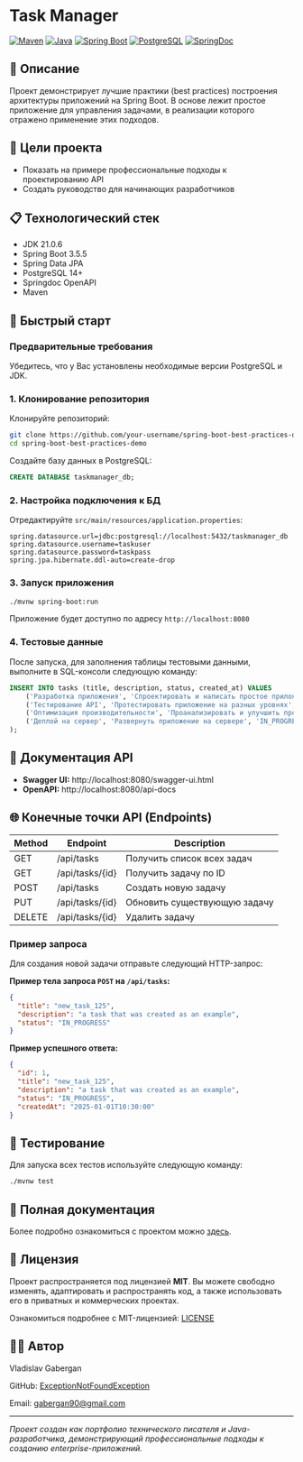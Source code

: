 # Task Manager

[![Maven](https://img.shields.io/badge/Maven-C71A36?style=flat&logo=apache-maven)](https://maven.apache.org/)
[![Java](https://img.shields.io/badge/Java-21-orange?style=flat&logo=openjdk)](https://openjdk.org/)
[![Spring Boot](https://img.shields.io/badge/Spring_Boot-3.5.5-brightgreen?style=flat&logo=springboot)](https://spring.io/projects/spring-boot)
[![PostgreSQL](https://img.shields.io/badge/PostgreSQL-17-blue?style=flat&logo=postgresql)](https://www.postgresql.org/)
[![SpringDoc](https://img.shields.io/badge/SpringDoc_OpenAPI-2.8.5-brightgreen?style=flat&logo=swagger)](https://springdoc.org/)

## 👀 Описание

Проект демонстрирует лучшие практики (best practices) построения архитектуры приложений на Spring Boot.
В основе лежит простое приложение для управления задачами, в реализации которого отражено применение этих подходов.

## 🎯 Цели проекта

- Показать на примере профессиональные подходы к проектированию API
- Создать руководство для начинающих разработчиков

## 📋 Технологический стек

- JDK 21.0.6
- Spring Boot 3.5.5
- Spring Data JPA
- PostgreSQL 14+
- Springdoc OpenAPI
- Maven

## 🚀 Быстрый старт

### Предварительные требования

Убедитесь, что у Вас установлены необходимые версии PostgreSQL и JDK.

### 1. Клонирование репозитория
Клонируйте репозиторий:

```bash
git clone https://github.com/your-username/spring-boot-best-practices-demo.git
cd spring-boot-best-practices-demo
```
Создайте базу данных в PostgreSQL:

```sql
CREATE DATABASE taskmanager_db;
```

### 2. Настройка подключения к БД
Отредактируйте `src/main/resources/application.properties`:

```properties
spring.datasource.url=jdbc:postgresql://localhost:5432/taskmanager_db
spring.datasource.username=taskuser
spring.datasource.password=taskpass
spring.jpa.hibernate.ddl-auto=create-drop
```

### 3. Запуск приложения

```bash
./mvnw spring-boot:run
```
Приложение будет доступно по адресу `http://localhost:8080`

### 4. Тестовые данные
После запуска, для заполнения таблицы тестовыми данными, выполните в SQL-консоли следующую команду:

```sql
INSERT INTO tasks (title, description, status, created_at) VALUES
    ('Разработка приложения', 'Спроектировать и написать простое приложение на Spring Boot', 'DONE', NOW()),
    ('Тестирование API', 'Протестировать приложение на разных уровнях', 'DONE', NOW()),
    ('Оптимизация производительности', 'Проанализировать и улучшить производительность приложения', 'TODO', NOW()),
    ('Деплой на сервер', 'Развернуть приложение на сервере', 'IN_PROGRESS', NOW()
);
```

## 📖 Документация API

* **Swagger UI:** http://localhost:8080/swagger-ui.html
* **OpenAPI:** http://localhost:8080/api-docs

## 🌐 Конечные точки API (Endpoints)
| Method | Endpoint        | Description                  |
|--------|-----------------|------------------------------|
| GET    | /api/tasks      | Получить список всех задач   |
| GET    | /api/tasks/{id} | Получить задачу по ID        |
| POST   | /api/tasks      | Создать новую задачу         |
| PUT    | /api/tasks/{id} | Обновить существующую задачу |
| DELETE | /api/tasks/{id} | Удалить задачу               |

### Пример запроса

Для создания новой задачи отправьте следующий HTTP-запрос:

**Пример тела запроса `POST` на `/api/tasks`:**

```json
{
  "title": "new_task_125",
  "description": "a task that was created as an example",
  "status": "IN_PROGRESS"
}
```

**Пример успешного ответа:**
```json
{
  "id": 1,
  "title": "new_task_125",
  "description": "a task that was created as an example",
  "status": "IN_PROGRESS",
  "createdAt": "2025-01-01T10:30:00"
}
```

## 🧪 Тестирование

Для запуска всех тестов используйте следующую команду:

```bash
./mvnw test
```

## 📖 Полная документация

Более подробно ознакомиться с проектом можно [здесь](https://ExceptionNotFoundException.github.io/task_manager_api/).

## 📄 Лицензия

Проект распространяется под лицензией **MIT**. Вы можете свободно изменять, адаптировать и распространять код, 
а также использовать его в приватных и коммерческих проектах. 

Ознакомиться подробнее с MIT-лицензией: [LICENSE](https://github.com/ExceptionNotFoundException/task_manager_api?tab=License-1-ov-file)

## 👨‍💻 Автор

Vladislav Gabergan

GitHub: [ExceptionNotFoundException](https://github.com/ExceptionNotFoundException)

Email: gabergan90@gmail.com

---
_Проект создан как портфолио технического писателя и Java-разработчика, демонстрирующий профессиональные подходы к созданию enterprise-приложений._


